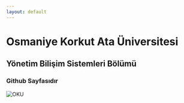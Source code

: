 ```yaml
---
layout: default
---
```


# Osmaniye Korkut Ata Üniversitesi

## Yönetim Bilişim Sistemleri Bölümü

### Github Sayfasıdır


![OKU](https://osmaniye.edu.tr/Resource/Images/osmaniye-korkut-ata-universitesi.png)
